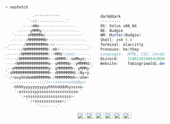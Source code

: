 ```zsh
> neofetch
```

```csharp
            -'''''''''''                  dark@dark
          `-+/------------.`              ---------
       .---:mNo---------------.           OS: Solus x86_64
     .-----yMMMy:---------------.         DE: Budgie
   `------oMMMMMm/----------------`       WM: Mutter(Budgie)
  .------/MMMMMMMN+----------------.      Shell: zsh 5.8
 .------/NMMMMMMMMm-+/--------------.     Terminal: alacritty
`------/NMMMMMMMMMN-:mh/-------------`    Pronouns: he/they
.-----/NMMMMMMMMMMM:-+MMd//oso/:-----.    Languages:  HTML, CSS, JavaScript, TypeScript
-----/NMMMMMMMMMMMM+--mMMMh::smMmyo:--    Discord:    318033828864196609
----+NMMMMMMMMMMMMMo--yMMMMNo-:yMMMMd/.   Website:    fabiogrimaldi.dev
.--oMMMMMMMMMMMMMMMy--yMMMMMMh:-yMMMy-`   
`-sMMMMMMMMMMMMMMMMh--dMMMMMMMd:/Ny+y.    
`-/+osyhhdmmNNMMMMMm-/MMMMMMMmh+/ohm+     
  .------------:://+-/++++++oshddys:      
   -hhhhyyyyyyyyyyyhhhhddddhysssso-       
    `:ossssssyysssssssssssssssso:`        
      `:+ssssssssssssssssssss+-           
         `-/+ssssssssssso+/-`
              `.-----..`
```

<p>
  &nbsp; &nbsp; &nbsp; &nbsp; &nbsp;&nbsp; &nbsp; &nbsp; &nbsp; &nbsp;&nbsp; &nbsp; &nbsp; &nbsp; &nbsp; &nbsp; &nbsp; &nbsp; &nbsp; &nbsp; &nbsp;&nbsp; &nbsp; &nbsp; &nbsp; &nbsp;&nbsp; &nbsp; &nbsp; &nbsp; &nbsp;

  <img alt="#eb6f92" src="https://via.placeholder.com/15/eb6f92/000000?text=+" width="25" height="20" />
  <img alt="#31748f" src="https://via.placeholder.com/15/31748f/000000?text=+" width="25" height="20" />
  <img alt="#f6c177" src="https://via.placeholder.com/15/f6c177/000000?text=+" width="25" height="20" />
  <img alt="#9ccfd8" src="https://via.placeholder.com/15/9ccfd8/000000?text=+" width="25" height="20" />
  <img alt="#c4a7e7" src="https://via.placeholder.com/15/c4a7e7/000000?text=+" width="25" height="20" />
  <img alt="#ebbcba" src="https://via.placeholder.com/15/ebbcba/000000?text=+" width="25" height="20" />
</p>
